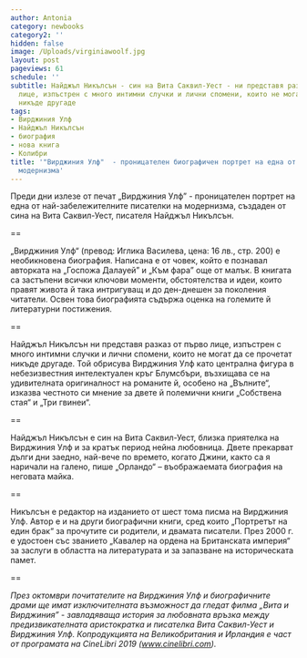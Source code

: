```yaml
---
author: Antonia
category: newbooks
category2: ''
hidden: false
image: /Uploads/virginiawoolf.jpg
layout: post
pageviews: 61
schedule: ''
subtitle: Найджъл Никълсън - син на Вита Саквил-Уест - ни представя разказ от първо
  лице, изпъстрен с много интимни случки и лични спомени, които не могат да се прочетат
  никъде другаде
tags:
- Вирджиния Улф
- Найджъл Никълсън
- биография
- нова книга
- Колибри
title: '"Вирджиния Улф"  - проницателен биографичен портрет на една от иконите на
  модернизма'
---
```


Преди дни излезе от печат „Вирджиния Улф”  - проницателен портрет на една от най-забележителните писателки на модернизма, създаден от сина на Вита Саквил-Уест, писателя Найджъл Никълсън.

\==

„Вирджиния Улф“ (превод: Иглика Василева, цена: 16 лв., стр. 200)  е необикновена биография. Написана е от човек, който е познавал авторката на „Госпожа Далауей” и „Към фара” още от малък. В книгата са застъпени всички ключови моменти, обстоятелства и идеи, които правят живота й така интригуващ и до ден-днешен за поколения читатели. Освен това биографията съдържа оценка на големите й литературни постижения. 

\==

Найджъл Никълсън ни представя разказ от първо лице, изпъстрен с много интимни случки и лични спомени, които не могат да се прочетат никъде другаде. Той обрисува Вирджиния Улф като централна фигура в небезизвестния интелектуален кръг Блумсбъри, възхищава се на удивителната оригиналност на романите й, особено на „Вълните“, изказва честното си мнение за двете й полемични книги „Собствена стая“ и „Три гвинеи“.

\==

Найджъл Никълсън е син на Вита Саквил-Уест, близка приятелка на Вирджиния Улф и за кратък период нейна любовница. Двете прекарват дълги дни заедно, най-вече по времето, когато Джини, както са я наричали на галено, пише „Орландо“ – въображаемата биография на неговата майка. 

\==

Никълсън е редактор на изданието от шест тома писма на Вирджиния Улф. Автор е и на други биографични книги, сред които „Портретът на един брак“ за прочутите си родители, и двамата писатели. През 2000 г. е удостоен със званието „Кавалер на ордена на Британската империя“ за заслуги в областта на литературата и за запазване на историческата памет.

\==

_През октомври почитателите на Вирджиния Улф и биографичните драми ще имат изключителната възможност да гледат филма „Вита и Вирджиния” - завладяваща история за любовната връзка между предизвикателната аристократка и писателка Вита Саквил-Уест и Вирджиния Улф. Копродукцията на Великобритания и Ирландия е част от програмата на CineLibri 2019 (www.cinelibri.com)._
